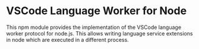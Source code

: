 # VSCode Language Worker for Node

This npm module provides the implementation of the VSCode language worker protocol for node.js. This allows writing
language service extensions in node which are executed in a different process.